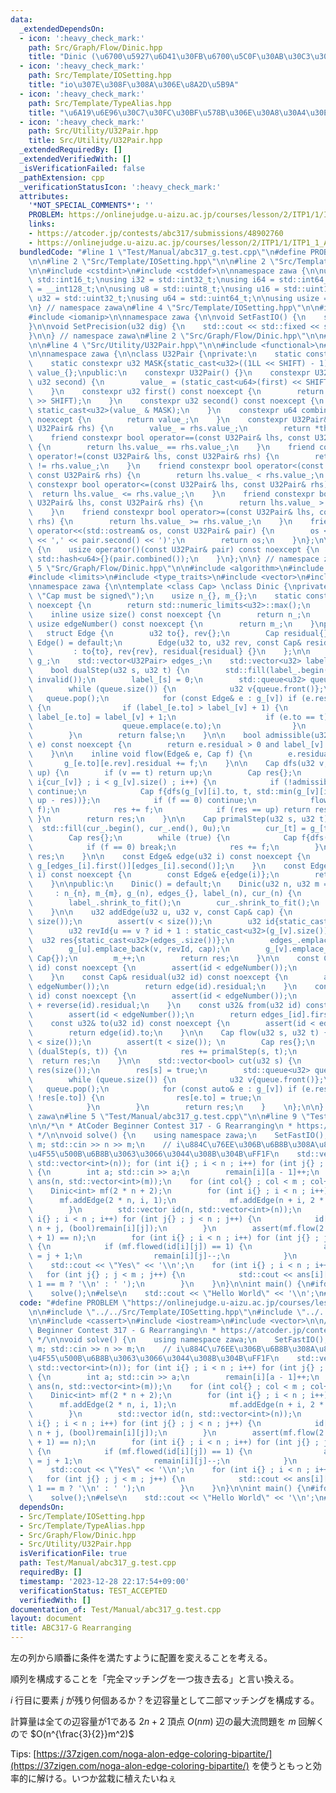 ```yaml
---
data:
  _extendedDependsOn:
  - icon: ':heavy_check_mark:'
    path: Src/Graph/Flow/Dinic.hpp
    title: "Dinic (\u6700\u5927\u6D41\u30FB\u6700\u5C0F\u30AB\u30C3\u30C8)"
  - icon: ':heavy_check_mark:'
    path: Src/Template/IOSetting.hpp
    title: "io\u307E\u308F\u308A\u306E\u8A2D\u5B9A"
  - icon: ':heavy_check_mark:'
    path: Src/Template/TypeAlias.hpp
    title: "\u6A19\u6E96\u30C7\u30FC\u30BF\u578B\u306E\u30A8\u30A4\u30EA\u30A2\u30B9"
  - icon: ':heavy_check_mark:'
    path: Src/Utility/U32Pair.hpp
    title: Src/Utility/U32Pair.hpp
  _extendedRequiredBy: []
  _extendedVerifiedWith: []
  _isVerificationFailed: false
  _pathExtension: cpp
  _verificationStatusIcon: ':heavy_check_mark:'
  attributes:
    '*NOT_SPECIAL_COMMENTS*': ''
    PROBLEM: https://onlinejudge.u-aizu.ac.jp/courses/lesson/2/ITP1/1/ITP1_1_A
    links:
    - https://atcoder.jp/contests/abc317/submissions/48902760
    - https://onlinejudge.u-aizu.ac.jp/courses/lesson/2/ITP1/1/ITP1_1_A
  bundledCode: "#line 1 \"Test/Manual/abc317_g.test.cpp\"\n#define PROBLEM \"https://onlinejudge.u-aizu.ac.jp/courses/lesson/2/ITP1/1/ITP1_1_A\"\
    \n\n#line 2 \"Src/Template/IOSetting.hpp\"\n\n#line 2 \"Src/Template/TypeAlias.hpp\"\
    \n\n#include <cstdint>\n#include <cstddef>\n\nnamespace zawa {\n\nusing i16 =\
    \ std::int16_t;\nusing i32 = std::int32_t;\nusing i64 = std::int64_t;\nusing i128\
    \ = __int128_t;\n\nusing u8 = std::uint8_t;\nusing u16 = std::uint16_t;\nusing\
    \ u32 = std::uint32_t;\nusing u64 = std::uint64_t;\n\nusing usize = std::size_t;\n\
    \n} // namespace zawa\n#line 4 \"Src/Template/IOSetting.hpp\"\n\n#include <iostream>\n\
    #include <iomanip>\n\nnamespace zawa {\n\nvoid SetFastIO() {\n    std::cin.tie(nullptr)->sync_with_stdio(false);\n\
    }\n\nvoid SetPrecision(u32 dig) {\n    std::cout << std::fixed << std::setprecision(dig);\n\
    }\n\n} // namespace zawa\n#line 2 \"Src/Graph/Flow/Dinic.hpp\"\n\n#line 2 \"Src/Utility/U32Pair.hpp\"\
    \n\n#line 4 \"Src/Utility/U32Pair.hpp\"\n\n#include <functional>\n#line 7 \"Src/Utility/U32Pair.hpp\"\
    \n\nnamespace zawa {\n\nclass U32Pair {\nprivate:\n    static constexpr u32 SHIFT{32};\n\
    \    static constexpr u32 MASK{static_cast<u32>((1LL << SHIFT) - 1)};\n    u64\
    \ value_{};\npublic:\n    constexpr U32Pair() {}\n    constexpr U32Pair(u32 first,\
    \ u32 second) {\n        value_ = (static_cast<u64>(first) << SHIFT) | second;\n\
    \    }\n    constexpr u32 first() const noexcept {\n        return static_cast<u32>(value_\
    \ >> SHIFT);\n    }\n    constexpr u32 second() const noexcept {\n        return\
    \ static_cast<u32>(value_ & MASK);\n    }\n    constexpr u64 combined() const\
    \ noexcept {\n        return value_;\n    }\n    constexpr U32Pair& operator=(const\
    \ U32Pair& rhs) {\n        value_ = rhs.value_;\n        return *this;\n    }\n\
    \    friend constexpr bool operator==(const U32Pair& lhs, const U32Pair& rhs)\
    \ {\n        return lhs.value_ == rhs.value_;\n    }\n    friend constexpr bool\
    \ operator!=(const U32Pair& lhs, const U32Pair& rhs) {\n        return lhs.value_\
    \ != rhs.value_;\n    }\n    friend constexpr bool operator<(const U32Pair& lhs,\
    \ const U32Pair& rhs) {\n        return lhs.value_ < rhs.value_;\n    }\n    friend\
    \ constexpr bool operator<=(const U32Pair& lhs, const U32Pair& rhs) {\n      \
    \  return lhs.value_ <= rhs.value_;\n    }\n    friend constexpr bool operator>(const\
    \ U32Pair& lhs, const U32Pair& rhs) {\n        return lhs.value_ > rhs.value_;\n\
    \    }\n    friend constexpr bool operator>=(const U32Pair& lhs, const U32Pair&\
    \ rhs) {\n        return lhs.value_ >= rhs.value_;\n    }\n    friend std::ostream&\
    \ operator<<(std::ostream& os, const U32Pair& pair) {\n        os << '(' << pair.first()\
    \ << ',' << pair.second() << ')';\n        return os;\n    }\n};\n\nstruct U32PairHash\
    \ {\n    usize operator()(const U32Pair& pair) const noexcept {\n        return\
    \ std::hash<u64>{}(pair.combined());\n    }\n};\n\n} // namespace zawa\n#line\
    \ 5 \"Src/Graph/Flow/Dinic.hpp\"\n\n#include <algorithm>\n#include <cassert>\n\
    #include <limits>\n#include <type_traits>\n#include <vector>\n#include <queue>\n\
    \nnamespace zawa {\n\ntemplate <class Cap> \nclass Dinic {\nprivate:\n    static_assert(std::is_signed_v<Cap>,\
    \ \"Cap must be signed\");\n    usize n_{}, m_{};\n    static constexpr u32 invalid()\
    \ noexcept {\n        return std::numeric_limits<u32>::max();\n    }\npublic:\n\
    \    inline usize size() const noexcept {\n        return n_;\n    }\n    inline\
    \ usize edgeNumber() const noexcept {\n        return m_;\n    }\nprivate:\n \
    \   struct Edge {\n        u32 to{}, rev{};\n        Cap residual{};\n       \
    \ Edge() = default;\n        Edge(u32 to, u32 rev, const Cap& residual) \n   \
    \         : to{to}, rev{rev}, residual{residual} {}\n    };\n\n    std::vector<std::vector<Edge>>\
    \ g_;\n    std::vector<U32Pair> edges_;\n    std::vector<u32> label_, cur_;\n\n\
    \    bool dualStep(u32 s, u32 t) {\n        std::fill(label_.begin(), label_.end(),\
    \ invalid());\n        label_[s] = 0;\n        std::queue<u32> queue{ { s } };\n\
    \        while (queue.size()) {\n            u32 v{queue.front()};\n         \
    \   queue.pop();\n            for (const Edge& e : g_[v]) if (e.residual > 0)\
    \ {\n                if (label_[e.to] > label_[v] + 1) {\n                   \
    \ label_[e.to] = label_[v] + 1;\n                    if (e.to == t) return true;\n\
    \                    queue.emplace(e.to);\n                }\n            }\n\
    \        }\n        return false;\n    }\n\n    bool admissible(u32 v, const Edge&\
    \ e) const noexcept {\n        return e.residual > 0 and label_[v] + 1 == label_[e.to];\n\
    \    }\n\n    inline void flow(Edge& e, Cap f) {\n        e.residual -= f;\n \
    \       g_[e.to][e.rev].residual += f;\n    }\n\n    Cap dfs(u32 v, u32 t, Cap\
    \ up) {\n        if (v == t) return up;\n        Cap res{};\n        for (u32&\
    \ i{cur_[v]} ; i < g_[v].size() ; i++) {\n            if (!admissible(v, g_[v][i]))\
    \ continue;\n            Cap f{dfs(g_[v][i].to, t, std::min(g_[v][i].residual,\
    \ up - res))};\n            if (f == 0) continue;\n            flow(g_[v][i],\
    \ f);\n            res += f;\n            if (res == up) return res;\n       \
    \ }\n        return res;\n    }\n\n    Cap primalStep(u32 s, u32 t) {\n      \
    \  std::fill(cur_.begin(), cur_.end(), 0u);\n        cur_[t] = g_[t].size();\n\
    \        Cap res{};\n        while (true) {\n            Cap f{dfs(s, t, std::numeric_limits<Cap>::max())};\n\
    \            if (f == 0) break;\n            res += f;\n        }\n        return\
    \ res;\n    }\n\n    const Edge& edge(u32 i) const noexcept {\n        return\
    \ g_[edges_[i].first()][edges_[i].second()];\n    }\n    const Edge& reverse(u32\
    \ i) const noexcept {\n        const Edge& e{edge(i)};\n        return g_[e.to][e.rev];\n\
    \    }\n\npublic:\n    Dinic() = default;\n    Dinic(u32 n, u32 m = 0u) \n   \
    \     : n_{n}, m_{m}, g_(n), edges_{}, label_(n), cur_(n) {\n        g_.shrink_to_fit();\n\
    \        label_.shrink_to_fit();\n        cur_.shrink_to_fit();\n        edges_.reserve(m);\n\
    \    }\n\n    u32 addEdge(u32 u, u32 v, const Cap& cap) {\n        assert(u <\
    \ size());\n        assert(v < size());\n        u32 id{static_cast<u32>(g_[u].size())};\n\
    \        u32 revId{u == v ? id + 1 : static_cast<u32>(g_[v].size())};\n      \
    \  u32 res{static_cast<u32>(edges_.size())};\n        edges_.emplace_back(u, id);\n\
    \        g_[u].emplace_back(v, revId, cap);\n        g_[v].emplace_back(u, id,\
    \ Cap{});\n        m_++;\n        return res;\n    }\n\n    const Cap& flowed(u32\
    \ id) const noexcept {\n        assert(id < edgeNumber());\n        return reverse(id).residual;\n\
    \    }\n    const Cap& residual(u32 id) const noexcept {\n        assert(id <\
    \ edgeNumber());\n        return edge(id).residual;\n    }\n    const Cap& capacity(u32\
    \ id) const noexcept {\n        assert(id < edgeNumber());\n        return edge(id).residual\
    \ + reverse(id).residual;\n    }\n    const u32& from(u32 id) const noexcept {\n\
    \        assert(id < edgeNumber());\n        return edges_[id].first();\n    }\n\
    \    const u32& to(u32 id) const noexcept {\n        assert(id < edgeNumber());\n\
    \        return edge(id).to;\n    }\n\n    Cap flow(u32 s, u32 t) {\n        assert(s\
    \ < size());\n        assert(t < size()); \n        Cap res{};\n        while\
    \ (dualStep(s, t)) {\n            res += primalStep(s, t);\n        }\n      \
    \  return res;\n    }\n\n    std::vector<bool> cut(u32 s) {\n        std::vector<bool>\
    \ res(size());\n        res[s] = true;\n        std::queue<u32> queue{ { s } };\n\
    \        while (queue.size()) {\n            u32 v{queue.front()};\n         \
    \   queue.pop();\n            for (const auto& e : g_[v]) if (e.residual > 0 and\
    \ !res[e.to]) {\n                res[e.to] = true;\n                queue.emplace(e.to);\n\
    \            }\n        }\n        return res;\n    }    \n};\n\n} // namespace\
    \ zawa\n#line 5 \"Test/Manual/abc317_g.test.cpp\"\n\n#line 9 \"Test/Manual/abc317_g.test.cpp\"\
    \n\n/*\n * AtCoder Beginner Contest 317 - G Rearranging\n * https://atcoder.jp/contests/abc317/submissions/48902760\n\
    \ */\n\nvoid solve() {\n    using namespace zawa;\n    SetFastIO();\n    int n,\
    \ m; std::cin >> n >> m;\n    // i\u884C\u76EE\u306B\u6B8B\u308A\u8981\u7D20j\u304C\
    \u4F55\u500B\u6B8B\u3063\u3066\u3044\u308B\u304B\uFF1F\n    std::vector remain(n,\
    \ std::vector<int>(n)); for (int i{} ; i < n ; i++) for (int j{} ; j < m ; j++)\
    \ {\n        int a; std::cin >> a;\n        remain[i][a - 1]++;\n    }\n    std::vector\
    \ ans(n, std::vector<int>(m));\n    for (int col{} ; col < m ; col++) {\n    \
    \    Dinic<int> mf(2 * n + 2);\n        for (int i{} ; i < n ; i++) {\n      \
    \      mf.addEdge(2 * n, i, 1);\n            mf.addEdge(n + i, 2 * n + 1, 1);\n\
    \        }\n        std::vector id(n, std::vector<int>(n));\n        for (int\
    \ i{} ; i < n ; i++) for (int j{} ; j < n ; j++) {\n            id[i][j] = mf.addEdge(i,\
    \ n + j, (bool)remain[i][j]);\n        }\n        assert(mf.flow(2 * n, 2 * n\
    \ + 1) == n);\n        for (int i{} ; i < n ; i++) for (int j{} ; j < n ; j++)\
    \ {\n            if (mf.flowed(id[i][j]) == 1) {\n                ans[i][col]\
    \ = j + 1;\n                remain[i][j]--;\n            }\n        }\n    }\n\
    \    std::cout << \"Yes\" << '\\n';\n    for (int i{} ; i < n ; i++) {\n     \
    \   for (int j{} ; j < m ; j++) {\n            std::cout << ans[i][j] << (j +\
    \ 1 == m ? '\\n' : ' ');\n        }\n    }\n}\n\nint main() {\n#ifdef ATCODER\n\
    \    solve();\n#else\n    std::cout << \"Hello World\" << '\\n';\n#endif\n}\n"
  code: "#define PROBLEM \"https://onlinejudge.u-aizu.ac.jp/courses/lesson/2/ITP1/1/ITP1_1_A\"\
    \n\n#include \"../../Src/Template/IOSetting.hpp\"\n#include \"../../Src/Graph/Flow/Dinic.hpp\"\
    \n\n#include <cassert>\n#include <iostream>\n#include <vector>\n\n/*\n * AtCoder\
    \ Beginner Contest 317 - G Rearranging\n * https://atcoder.jp/contests/abc317/submissions/48902760\n\
    \ */\n\nvoid solve() {\n    using namespace zawa;\n    SetFastIO();\n    int n,\
    \ m; std::cin >> n >> m;\n    // i\u884C\u76EE\u306B\u6B8B\u308A\u8981\u7D20j\u304C\
    \u4F55\u500B\u6B8B\u3063\u3066\u3044\u308B\u304B\uFF1F\n    std::vector remain(n,\
    \ std::vector<int>(n)); for (int i{} ; i < n ; i++) for (int j{} ; j < m ; j++)\
    \ {\n        int a; std::cin >> a;\n        remain[i][a - 1]++;\n    }\n    std::vector\
    \ ans(n, std::vector<int>(m));\n    for (int col{} ; col < m ; col++) {\n    \
    \    Dinic<int> mf(2 * n + 2);\n        for (int i{} ; i < n ; i++) {\n      \
    \      mf.addEdge(2 * n, i, 1);\n            mf.addEdge(n + i, 2 * n + 1, 1);\n\
    \        }\n        std::vector id(n, std::vector<int>(n));\n        for (int\
    \ i{} ; i < n ; i++) for (int j{} ; j < n ; j++) {\n            id[i][j] = mf.addEdge(i,\
    \ n + j, (bool)remain[i][j]);\n        }\n        assert(mf.flow(2 * n, 2 * n\
    \ + 1) == n);\n        for (int i{} ; i < n ; i++) for (int j{} ; j < n ; j++)\
    \ {\n            if (mf.flowed(id[i][j]) == 1) {\n                ans[i][col]\
    \ = j + 1;\n                remain[i][j]--;\n            }\n        }\n    }\n\
    \    std::cout << \"Yes\" << '\\n';\n    for (int i{} ; i < n ; i++) {\n     \
    \   for (int j{} ; j < m ; j++) {\n            std::cout << ans[i][j] << (j +\
    \ 1 == m ? '\\n' : ' ');\n        }\n    }\n}\n\nint main() {\n#ifdef ATCODER\n\
    \    solve();\n#else\n    std::cout << \"Hello World\" << '\\n';\n#endif\n}\n"
  dependsOn:
  - Src/Template/IOSetting.hpp
  - Src/Template/TypeAlias.hpp
  - Src/Graph/Flow/Dinic.hpp
  - Src/Utility/U32Pair.hpp
  isVerificationFile: true
  path: Test/Manual/abc317_g.test.cpp
  requiredBy: []
  timestamp: '2023-12-28 22:17:54+09:00'
  verificationStatus: TEST_ACCEPTED
  verifiedWith: []
documentation_of: Test/Manual/abc317_g.test.cpp
layout: document
title: ABC317-G Rearranging
---
```


左の列から順番に条件を満たすように配置を変えることを考える。

順列を構成することを「完全マッチングを一つ抜き去る」と言い換える。

$i$ 行目に要素 $j$ が残り何個あるか？を辺容量として二部マッチングを構成する。

計算量は全ての辺容量が1である $2n + 2$ 頂点 $O(nm)$ 辺の最大流問題を $m$ 回解くので $O(n^{\frac{3}{2}}m^2)$

Tips: [https://37zigen.com/noga-alon-edge-coloring-bipartite/](https://37zigen.com/noga-alon-edge-coloring-bipartite/) を使うともっと効率的に解ける。いつか盆栽に植えたいねぇ
